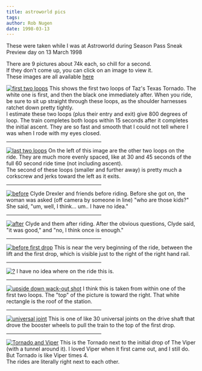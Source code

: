 ```yaml
---
title: astroworld pics
tags: 
author: Rob Nugen
date: 1998-03-13
---
```



<p>These were taken while I was at Astroworld during Season Pass Sneak Preview day on 13 March 1998

<p>There are 9 pictures about 74k each, so chill for a second.
<br>If they don't come up, you can click on an image to view it.
<br>These images are all available
<a href="/images/coasters/houston/ttt/">here</a>


<p><a href="/images/coasters/houston/ttt/ttt_twilight.gif"> <img
src="/images/coasters/houston/ttt/ttt_twilight.gif" alt="first two
loops"></a> This shows the first two loops of Taz's Texas Tornado. The
white one is first, and then the black one immediately after.  When
you ride, be sure to sit up straight through these loops, as the
shoulder harnesses ratchet down pretty tightly.<br> I estimate these
two loops (plus their entry and exit) give 800 degrees of loop.  The
train completes both loops within 15 seconds after it completes the
initial ascent.  They are so fast and smooth that I could not tell
where I was when I rode with my eyes closed.

<p><hr width="50%">

<p><a href="/images/coasters/houston/ttt/ttt_loops.gif"><img
src="/images/coasters/houston/ttt/ttt_loops.gif" alt="last two
loops"></a> On the left of this image are the other two loops on the
ride.  They are much more evenly spaced, like at 30 and 45 seconds of
the full 60 second ride time (not including ascent).<br> The second of
these loops (smaller and further away) is pretty much a corkscrew and
jerks toward the left as it exits.

<p><hr width="50%">

<p><a href="/images/coasters/houston/ttt/clyde_before.gif"><img
src="/images/coasters/houston/ttt/clyde_before.gif" alt="before"></a>
Clyde Drexler and friends before riding.  Before she got on, the woman
was asked (off camera by someone in line) "who are those kids?"  She
said, "um, well, I think... um.. I have no idea."

<p><hr width="50%">

<p><a href="/images/coasters/houston/ttt/clyde_after.gif"><img
src="/images/coasters/houston/ttt/clyde_after.gif" alt="after"></a>
Clyde and them after riding.  After the obvious questions, Clyde said,
"it was good," and "no, I think once is enough."

<p><hr width="50%">

<p><a href="/images/coasters/houston/ttt/on_ttt_2.gif"><img
src="/images/coasters/houston/ttt/on_ttt_2.gif" alt="before first
drop"></a> This is near the very beginning of the ride, between the
lift and the first drop, which is visible just to the right of the
right hand rail.

<p><hr width="50%">

<p><a href="/images/coasters/houston/ttt/on_ttt_1.gif"><img
src="/images/coasters/houston/ttt/on_ttt_1.gif" alt="?"></a> I have no
idea where on the ride this is.

<p><hr width="50%">

<p><a href="/images/coasters/houston/ttt/ttt_station.gif"><img
src="/images/coasters/houston/ttt/ttt_station.gif" alt="upside down
wack-out shot"></a> I think this is taken from within one of the first
two loops. The "top" of the picture is toward the right. That white
rectangle is the roof of the station.

<p><hr width="50%">

<p><a href="/images/coasters/houston/ttt/ttt_uvj.gif"><img
src="/images/coasters/houston/ttt/ttt_uvj.gif" alt="universal
joint"></a> This is one of like 30 universal joints on the drive shaft
that drove the booster wheels to pull the train to the top of the
first drop.

<p><hr width="50%">

<p><a href="/images/coasters/houston/ttt/ttt_viper.gif"><img
src="/images/coasters/houston/ttt/ttt_viper.gif" alt="Tornado and
Viper"></a> This is the Tornado next to the initial drop of The Viper
(with a tunnel around it).  I loved Viper when it first came out, and
I still do.  But Tornado is like Viper times 4.<br> The rides are
literally right next to each other.

<p>
